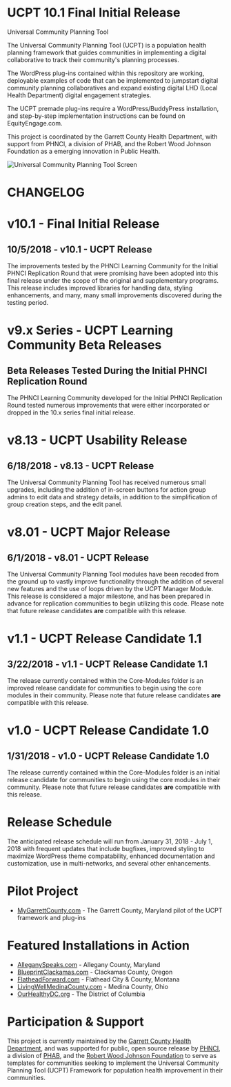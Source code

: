 # UCPT 10.1 Final Initial Release
Universal Community Planning Tool

The Universal Community Planning Tool (UCPT) is a population health planning framework that guides communities in implementing a digital collaborative to track their community's planning processes.

The WordPress plug-ins contained within this repository are working, deployable examples of code that can be implemented to jumpstart digital community planning collaboratives and expand existing digital LHD (Local Health Department) digital engagement strategies.

The UCPT premade plug-ins require a WordPress/BuddyPress installation, and step-by-step implementation instructions can be found on EquityEngage.com.

This project is coordinated by the Garrett County Health Department, with support from PHNCI, a division of PHAB, and the Robert Wood Johnson Foundation as a emerging innovation in Public Health.

![Universal Community Planning Tool Screen](https://equityengage.com/wp-content/uploads/2018/06/Screens.jpg)

# CHANGELOG

# v10.1 - Final Initial Release
## 10/5/2018 - v10.1 - UCPT Release
The improvements tested by the PHNCI Learning Community for the Initial PHNCI Replication Round that were promising have been adopted into this final release under the scope of the original and supplementary programs. This release includes improved libraries for handling data, styling enhancements, and many, many small improvements discovered during the testing period.

# v9.x Series - UCPT Learning Community Beta Releases
## Beta Releases Tested During the Initial PHNCI Replication Round
The PHNCI Learning Community developed for the Initial PHNCI Replication Round tested numerous improvements that were either incorporated or dropped in the 10.x series final initial release.

# v8.13 - UCPT Usability Release
## 6/18/2018 - v8.13 - UCPT Release
The Universal Community Planning Tool has received numerous small upgrades, including the addition of in-screen buttons for action group admins to edit data and strategy details, in addition to the simplification of group creation steps, and the edit panel.

# v8.01 - UCPT Major Release
## 6/1/2018 - v8.01 - UCPT Release
The Universal Community Planning Tool modules have been recoded from the ground up to vastly improve functionality through the addition of several new features and the use of loops driven by the UCPT Manager Module. This release is considered a major milestone, and has been prepared in advance for replication communities to begin utilizing this code. Please note that future release candidates <b>are</b> compatible with this release.

# v1.1 - UCPT Release Candidate 1.1
## 3/22/2018 - v1.1 - UCPT Release Candidate 1.1
The release currently contained within the Core-Modules folder is an improved release candidate for communities to begin using the core modules in their community. Please note that future release candidates <b>are</b> compatible with this release.

# v1.0 - UCPT Release Candidate 1.0
## 1/31/2018 - v1.0 - UCPT Release Candidate 1.0
The release currently contained within the Core-Modules folder is an initial release candidate for communities to begin using the core modules in their community. Please note that future release candidates <b>are</b> compatible with this release.

# Release Schedule
The anticipated release schedule will run from January 31, 2018 - July 1, 2018 with frequent updates that include bugfixes, improved styling to maximize WordPress theme compatability, enhanced documentation and customization, use in multi-networks, and several other enhancements.

# Pilot Project
<ul>
<li><a href="https://mygarrettcounty.com">MyGarrettCounty.com</a> - The Garrett County, Maryland pilot of the UCPT framework and plug-ins</li>
</ul>

# Featured Installations in Action
<ul>
<li><a href="http://alleganyspeaks.com/">AlleganySpeaks.com</a> - Allegany County, Maryland</li>
<li><a href="http://blueprintclackamas.com/">BlueprintClackamas.com</a> - Clackamas County, Oregon</li>
<li><a href="http://flatheadforward.com/">FlatheadForward.com</a> - Flathead City & County, Montana</li>
<li><a href="https://livingwellmedinacounty.com/">LivingWellMedinaCounty.com</a> - Medina County, Ohio</li>
<li><a href="https://ourhealthydc.org/">OurHealthyDC.org</a> - The District of Columbia</li>
</ul>

# Participation & Support
This project is currently maintained by the <a href="https://garretthealth.org/">Garrett County Health Department</a>, and was supported for public, open source release by <a href="https://phnci.org/">PHNCI</a>, a division of <a href="http://www.phaboard.org/">PHAB</a>, and the <a href="https://www.rwjf.org/">Robert Wood Johnson Foundation</a> to serve as templates for communities seeking to implement the Universal Community Planning Tool (UCPT) Framework for population health improvement in their communities. 
